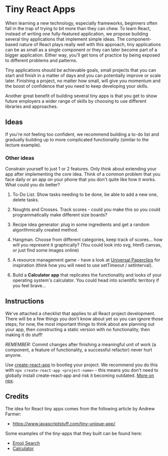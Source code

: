 # Tiny React Apps

When learning a new technology, especially frameworks, beginners often fall in the trap of trying to bit more than they can chew. To learn React, instead of writing one fully-featured application, we propose building several tiny applications that implement simple ideas. The component-based nature of React plays really well with this approach, tiny applications can be as small as a single component or they can later become part of a bigger application. Either way, you'll get tons of practice by being exposed to different problems and patterns.

Tiny applications should be achievable goals, small projects that you can start and finish in a matter of days and you can potentially improve or scale later. Finishing a project, no matter how small, will give you momentum and the boost of confidence that you need to keep developing your skills.

Another great benefit of building several tiny apps is that you get to show future employers a wider range of skills by choosing to use different libraries and approaches.

## Ideas

If you're not feeling too confident, we recommend building a to-do list and gradually building up to more complicated functionality (similar to the lecture example).

### Other ideas

Constrain yourself to just 1 or 2 features. Only think about extending your app after implementing the core idea. Think of a common problem that you face daily or an app on your phone that you don't quite like how it works. What could you do better?

1. To-Do List. Show tasks needing to be done, be able to add a new one, delete tasks.

2. Noughts and Crosses. Track scores - could you make this so you could programmatically make different size boards?

3. Recipe idea generator: plug in some ingredients and get a random algorithmically created method.

4. Hangman. Choose from different categories, keep track of scores... how will you represent it graphically? (You could look into svg, html5 canvas, or just find some images online)

5. A resource management game - have a look at [Universal Paperclips](http://www.decisionproblem.com/paperclips/index2.html) for inspiration (think how you will need to use setTimeout / setInterval).

6. Build a **Calculator app** that replicates the functionality and looks of your operating system's calculator. You could head into scientific territory if you feel brave...

## Instructions

We've attached a checklist that applies to all React project development. There will be a few things you don't know about yet so you can ignore those steps; for now, the most important things to think about are planning out your app, then constructing a static version with no functionality, then making it do stuff!

_REMEMBER:_ Commit changes after finishing a meaningful unit of work (a component, a feature of functionality, a successful refactor) never hurt anyone.

Use [create-react-app](https://github.com/facebook/create-react-app) to bootleg your project. We recommend you do this with `npx create-react-app <project-name>` - this means you don't need to globally install create-react-app and risk it becoming outdated. [More on npx](https://www.npmjs.com/package/npx).

## Credits

The idea for React tiny apps comes from the following article by Andrew Farmer:

- https://www.javascriptstuff.com/tiny-unique-app/

Some examples of the tiny-apps that they built can be found here:

- [Emoji Search](https://ahfarmer.github.io/emoji-search/)
- [Calculator](https://ahfarmer.github.io/calculator/)
